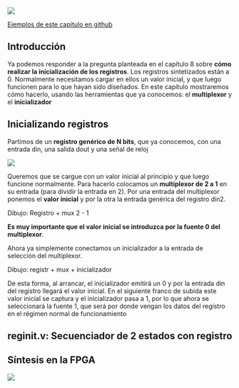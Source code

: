 ![](https://github.com/Obijuan/open-fpga-verilog-tutorial/raw/master/tutorial/T13-reg-init/images/reginit-1.png)

[Ejemplos de este capítulo en github](https://github.com/Obijuan/open-fpga-verilog-tutorial/tree/master/tutorial/T13-reg-init)

## Introducción
Ya podemos responder a la pregunta planteada en el capítulo 8 sobre **cómo realizar la inicialización de los registros**. Los registros sintetizados están a 0. Normalmente necesitamos cargar en ellos un valor inicial, y que luego funcionen para lo que hayan sido diseñados. En este capítulo mostraremos cómo hacerlo, usando las herramientas que ya conocemos: el **multiplexor** y el **inicializador**

## Inicializando registros

Partimos de un **registro genérico de N bits**, que ya conocemos, con una entrada din, una salida dout y una señal de reloj

![](https://github.com/Obijuan/open-fpga-verilog-tutorial/raw/master/tutorial/T13-reg-init/images/reginit-2.png)

Queremos que se cargue con un valor inicial al principio y que luego funcione normalmente. Para hacerlo colocamos un **multiplexor de 2 a 1** en su entrada (para dividir la entrada en 2). Por una entrada del multiplexor ponemos el **valor inicial** y por la otra la entrada genérica del registro din2.

Dibujo: Registro + mux 2 - 1

**Es muy importante que el valor inicial se introduzca por la fuente 0 del multiplexor**.

Ahora ya simplemente conectamos un inicializador a la entrada de selección del multiplexor.

Dibujo: registr + mux + inicializador

 De esta forma, al arrancar, el inicializador emitirá un 0 y por la entrada din del registro llegará el valor inicial. En el siguiente franco de subida este valor inicial se captura y el inicializador pasa a 1, por lo que ahora se seleccionará la fuente 1, que será por donde vengan los datos del registro en el régimen normal de funcionamiento



## reginit.v: Secuenciador de 2 estados con registro

## Síntesis en la FPGA

![](https://github.com/Obijuan/open-fpga-verilog-tutorial/raw/master/tutorial/T13-reg-init/images/reginit-1.png)